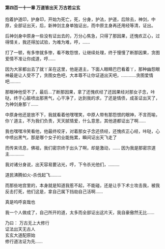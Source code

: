 #### 第四百一十一章 万道皆出天 万古若尘玄


抱着护道印，护身印，开始为死亡，死，分身，护法，护道，后除去，神剑，中原，全部证出天，后，新神剑主身单独证出，而中原主身再还用经等清，证出。

后神剑身中原身一些没有证出去的，万分心焦急，只得了那因果，还愧疚正心，过得情关，我还得加试验，为难为难，哼，……

打了一顿，有多惨就多惨，看不敢怨恨，让继续处理，终于慢慢了断那因果，贪图爱情不准让你成道，哼……

因为大家都出去了就丫呆在这里，他是道主，下面人眼睛巴巴看着丫，那种幽怨眼神最是让人受不了，贪图女色吧，大本尊不让你证道出天吧，…………贪图爱情吧………

那眼神他受不了，最后…了断那因果，拿了还愧疚经了还因果经对那女子念，咔哒，终于心脏喷出那黑气，心干净了，达到我的求，了还是情债，成圣证出天了，为神剑身那丫……

中原身他还是放不下，我就看着他嘿嘿笑，中原人带有那怨恨的眼神，不言而喻，你丫道主，不为我们负责，天天腻情爱，什么意思，其他道都证出了啊……

我也嘿嘿冷笑看他，他最终咬牙，对着那女子念还债经，还愧疚正心经，咔哒，心中喷出黑气，那是哪个女子的业能拖累，瞬间证出天飞走了

而传来讯息，佛祖，我们密宗终于出头了啊，却是激动，……
因为我是那密宗道主…………

我对诸分身说，出天容易要沾光，哼，下令杀光他们，………

道民沸腾如火-杀伐起飞………

而那些地宫里的，本身就是知道我惹不起，不能碰，还是让手下术士攻击我，被我反击打死，他们这是，拿自己属下挡劫自己活啊……

真是呜呼哀哉也

我一个人做成了，自己所开的道，太多而全部证出这片天，我自豪傲然无比……

乃曰： 万古无上大修行      
       证法出天无古人      
       玄玄大道配原始      
       修行道法证为先……

